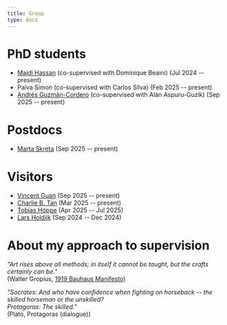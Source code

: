 ```yaml
---
title: Group
type: docs
---
```


# PhD students

- [Majdi Hassan](https://majhas.github.io/) (co-supervised with Dominique Beaini) (Jul 2024 -- present)
- Paiva Simon (co-supervised with Carlos Silva) (Feb 2025 -- present)
- [Andrés Guzmán-Cordero](https://andresguzco.github.io/) (co-supervised with Alán Aspuru-Guzik) (Sep 2025 -- present)
<!-- - [Chuanrui Wang 王传睿](https://wang-cr.github.io/) (Sep 2025, incoming) -->

# Postdocs

- [Marta Skreta](https://martaskreta.notion.site/) (Sep 2025 -- present)

# Visitors

- [Vincent Guan](https://sites.google.com/view/vincentguan/about?authuser=0) (Sep 2025 -- present)
- [Charlie B. Tan](https://charliebtan.github.io/) (Mar 2025 -- present)
- [Tobias Höppe](https://www.linkedin.com/in/tobias-h%C3%B6ppe-3b3398199/) (Apr 2025 -- Jul 2025)
- [Lars Holdijk](https://www.larsholdijk.com/) (Sep 2024 -- Dec 2024)


# About my approach to supervision

_"Art rises above all methods; in itself it cannot be taught, but the crafts certainly can be."_ \
(Walter Gropius, [1919 Bauhaus Manifesto](https://adepratt.weebly.com/uploads/3/7/7/1/37716215/bauhaus_-_manifesto__program_statement.pdf))

_"Socrates: And who have confidence when fighting on horseback -- the skilled horseman or the unskilled?\
Protagoras: The skilled."_\
(Plato, Protagoras (dialogue))
